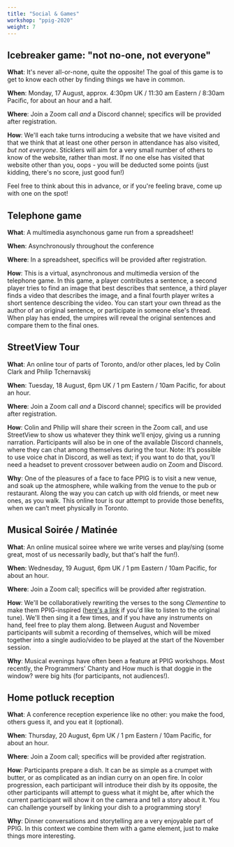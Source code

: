 ```yaml
---
title: "Social & Games"
workshop: "ppig-2020"
weight: 7
---
```


## Icebreaker game: "not no-one, not everyone"

**What**: It's never all-or-none, quite the opposite! The goal of this game is to get to know each other by finding things we have in common.

**When**: Monday, 17 August, approx. 4:30pm UK / 11:30 am Eastern / 8:30am Pacific, for about an hour and a half.

**Where**: Join a Zoom call *and* a Discord channel; specifics will be provided after registration.

**How**: We'll each take turns introducing a website that we have visited and that we think that at least one other person in attendance has also visited, *but not everyone*. Sticklers will aim for a very small number of others to know of the website, rather than most. If no one else has visited that website other than you, oops - you will be deducted some points (just kidding, there's no score, just good fun!)

Feel free to think about this in advance, or if you're feeling brave, come up with one on the spot!


## Telephone game

**What**: A multimedia asynchonous game run from a spreadsheet!

**When**: Asynchronously throughout the conference

**Where**: In a spreadsheet, specifics will be provided after registration.

**How**: This is a virtual, asynchronous and multimedia version of the telephone game. In this game, a player contributes a sentence, a second player tries to find an image that best describes that sentence, a third player finds a video that describes the image, and a final fourth player writes a short sentence describing the video. You can start your own thread as the author of an original sentence, or participate in someone else's thread. When play has ended, the umpires will reveal the original sentences and compare them to the final ones.


## StreetView Tour

**What**: An online tour of parts of Toronto, and/or other places, led by Colin Clark and Philip Tchernavskij

**When**: Tuesday, 18 August, 6pm UK / 1 pm Eastern / 10am Pacific, for about an hour.

**Where**: Join a Zoom call *and* a Discord channel; specifics will be provided after registration.

**How**: Colin and Philip will share their screen in the Zoom call, and use StreetView to show us whatever they think we’ll enjoy, giving us a running narration. Participants will also be in one of the available Discord channels, where they can chat among themselves during the tour. Note: It’s possible to use voice chat in Discord, as well as text; if you want to do that, you’ll need a headset to prevent crossover between audio on Zoom and Discord.

**Why**: One of the pleasures of a face to face PPIG is to visit a new venue, and soak up the atmosphere, while walking from the venue to the pub or restaurant. Along the way you can catch up with old friends, or meet new ones, as you walk. This online tour is our attempt to provide those benefits, when we can’t meet physically in Toronto.


## Musical Soirée / Matinée

**What**: An online musical soiree where we write verses and play/sing (some great, most of us necessarily badly, but that's half the fun!).

**When**: Wednesday, 19 August, 6pm UK / 1 pm Eastern / 10am Pacific, for about an hour.

**Where**: Join a Zoom call; specifics will be provided after registration.

**How**: We'll be collaboratively rewriting the verses to the song *Clementine* to make them PPIG-inspired ([here's a link](https://www.youtube.com/watch?v=ebyiyntVQNM) if you'd like to listen to the original tune). We'll then sing it a few times, and if you have any instruments on hand, feel free to play them along. Between August and November participants will submit a recording of themselves, which will be mixed together into a single audio/video to be played at the start of the November session.

**Why**: Musical evenings have often been a feature at PPIG workshops. Most recently, the Programmers' Chanty and How much is that doggie in the window? were big hits (for participants, not audiences!).


## Home potluck reception

**What**: A conference reception experience like no other: you make the food, others guess it, and you eat it (optional).

**When**: Thursday, 20 August, 6pm UK / 1 pm Eastern / 10am Pacific, for about an hour.

**Where**: Join a Zoom call; specifics will be provided after registration.

**How**: Participants prepare a dish. It can be as simple as a crumpet with butter, or as complicated as an indian curry on an open fire. In color progression, each participant will introduce their dish by its opposite, the other participants will attempt to guess what it might be, after which the current participant will show it on the camera and tell a story about it. You can challenge yourself by linking your dish to a programming story!

**Why**: Dinner conversations and storytelling are a very enjoyable part of PPIG. In this context we combine them with a game element, just to make things more interesting.
